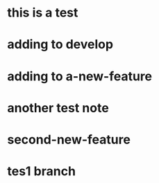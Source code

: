 # this is a test
# adding to develop
# adding to a-new-feature

# another test note

# second-new-feature

# tes1 branch
